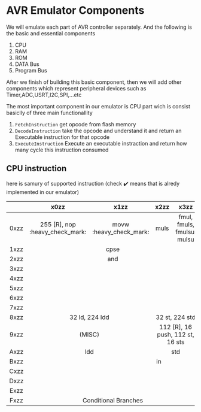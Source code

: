 # AVR Emulator Components
We will emulate each part of AVR controller separately. And the following is the basic and essential components
1. CPU
2. RAM
3. ROM
4. DATA Bus
5. Program Bus

After we finish of building this basic component, then we will add other components which represent peripheral devices such as Timer,ADC,USRT,I2C,SPI,...etc

The most important component in our emulator is CPU part wich is consist basiclly of three main functionallity
1. `FetchInstruction` get opcode from flash memory
2. `DecodeInstruction` take the opcode and understand it and return an Executable instruction for that opcode  
3. `ExecuteInstruction` Execute an executable instraction and return how many cycle this instruction consumed

## CPU  instruction 
here is samury of supported instruction (check :heavy_check_mark: means that is alredy implemented in our emulator)

<table >
<thead>
  <tr>
    <th></th>
    <th>x0zz</th>
    <th>x1zz</th>
    <th>x2zz</th>
    <th>x3zz</th>
    <th>x4zz</th>
    <th>x5zz</th>
    <th>x6zz</th>
    <th>x7zz</th>
    <th>x8zz</th>
    <th>x9zz</th>
    <th>xAzz</th>
    <th>xBzz</th>
    <th>xCzz</th>
    <th>xDzz</th>
    <th>xEzz</th>
    <th>xFzz</th>
  </tr>
</thead>
<tbody align="center">
  <tr>
    <td>0xzz</td>
    <td>255 [R], nop :heavy_check_mark:</td>
    <td>movw :heavy_check_mark:</td>
    <td>muls</td>
    <td>fmul, fmuls, fmulsu, mulsu</td>
    <td colspan="4">cpc</td>    
    <td colspan="4">sbc</td>
    <td colspan="4">add</td>
  </tr>
  <tr>
    <td>1xzz</td>
    <td colspan="4" >cpse</td>
    <td colspan="4" >cp</td>
    <td colspan="4" >sub</td>
    <td colspan="4" >adc</td>
  </tr>
  <tr>
    <td>2xzz</td>
    <td colspan="4">and</td>
    <td colspan="4">eor</td>
    <td colspan="4">or</td>
    <td colspan="4">mov</td>
  </tr>
  <tr>
    <td>3xzz</td>
    <td colspan="16">cpi</td>
  </tr>
  <tr>
    <td>4xzz</td>
    <td colspan="16">sbci</td>
  </tr>
  <tr>
    <td>5xzz</td>
    <td colspan="16">subi</td>
  </tr>
  <tr>
    <td>6xzz</td>
    <td colspan="16">ori</td>
  </tr>
  <tr>
    <td>7xzz</td>
    <td colspan="16">andi</td>
  </tr>
  <tr>
    <td>8xzz</td>
    <td colspan="2">32 ld, 224 ldd</td>
    <td colspan="2">32 st, 224 std</td>
    <td colspan="2">ldd</td>
    <td colspan="2">std</td>
    <td colspan="2">ldd</td>
    <td colspan="2">std</td>
    <td colspan="2">ldd</td>
    <td colspan="2">std</td>
  </tr>
  <tr>
    <td>9xzz</td>
    <td colspan="2">(MISC)</td>
    <td colspan="2">112 [R], 16 push, 112 st, 16 sts</td>
    <td>(MISC)</td>
    <td>(MISC)</td>
    <td>adiw</td>
    <td>sbiw</td>
    <td>cbi</td>
    <td>sbic</td>
    <td>sbi</td>
    <td>sbis</td>
    <td colspan="4">mul</td>
  </tr>
  <tr>
    <td>Axzz</td>
    <td colspan="2">ldd</td>
    <td colspan="2">std</td>
    <td colspan="2">ldd</td>
    <td colspan="2">std</td>
    <td colspan="2">ldd</td>
    <td colspan="2">std</td>
    <td colspan="2">ldd</td>
    <td colspan="2">std</td>
  </tr>
  <tr>
    <td>Bxzz</td>
    <td colspan="8">in</td>
    <td colspan="8">out</td>
  </tr>
  <tr>
    <td>Cxzz</td>
    <td colspan="16">rjmp :heavy_check_mark:</td>
  </tr>
  <tr>
    <td>Dxzz</td>
    <td colspan="16">rcall</td>
  </tr>
  <tr>
    <td>Exzz</td>
    <td colspan="16">ldi :heavy_check_mark:</td>
  </tr>
  <tr>
    <td>Fxzz</td>
    <td colspan="4">Conditional Branches</td>
    <td colspan="4">Conditional Branches</td>
    <td colspan="2">[R], bld</td>
    <td colspan="2">[R], bst</td>
    <td colspan="2">[R], sbrc</td>
    <td colspan="2">[R], sbrs</td>
  </tr>  
</tbody>
</table>

